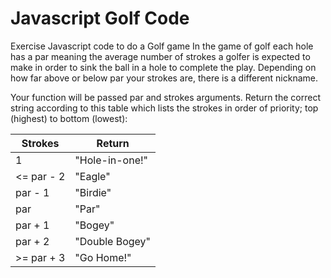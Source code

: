 # Javascript Golf Code
Exercise Javascript code to do a Golf game
In the game of golf each hole has a par meaning the average number of strokes a golfer is expected to make in order to sink the ball in a hole to complete the play. Depending on how far above or below par your strokes are, there is a different nickname.

Your function will be passed par and strokes arguments. Return the correct string according to this table which lists the strokes in order of priority; top (highest) to bottom (lowest):

Strokes | Return
--- | ---
1 | "Hole-in-one!"
<= par - 2 | "Eagle"
par - 1	| "Birdie"
par	| "Par"
par + 1	| "Bogey"
par + 2	| "Double Bogey"
>= par + 3 | "Go Home!"


